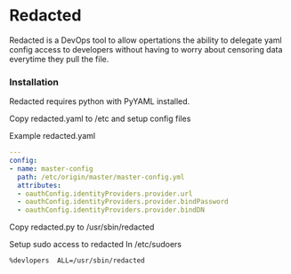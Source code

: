 # Redacted


Redacted is a DevOps tool to allow opertations the ability to delegate yaml
config access to developers without having to worry about censoring data
everytime they pull the file.

### Installation

Redacted requires python with PyYAML installed.

Copy redacted.yaml to /etc and setup config files

Example redacted.yaml
```yaml
---
config:
- name: master-config
  path: /etc/origin/master/master-config.yml
  attributes:
  - oauthConfig.identityProviders.provider.url
  - oauthConfig.identityProviders.provider.bindPassword
  - oauthConfig.identityProviders.provider.bindDN
```

Copy redacted.py to /usr/sbin/redacted

Setup sudo access to redacted
In /etc/sudoers
```sh
%devlopers  ALL=/usr/sbin/redacted
```

